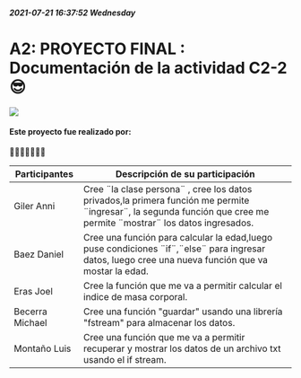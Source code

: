 #####  2021-07-21 16:37:52 Wednesday
#  A2: PROYECTO FINAL : Documentación de la actividad C2-2 😎
![](https://lh3.googleusercontent.com/proxy/QtlDqmc1IhOsiON07diQ9BmAXHpmtqbPm9rVL9eiycUHpPAQKgKQbxfg6aAC2NgNoiwWPQva4r6EEgOiGtBpJE_7Q1uj7NETpOFs0BFO4Mbkn-BmUSQ4xH3b6v_8YYryppssG0hLe9cUG4RN_D0)

#### Este proyecto fue realizado por: 
🧑👦👨‍🦱👱‍♂️👩

|  Participantes| Descripción de su participación  |
| ------------ | ------------ |
|Giler Anni   | Cree ¨la clase persona¨ , cree los datos privados,la primera función me permite ¨ingresar¨, la segunda función que cree me permite ¨mostrar¨ los datos ingresados.   |
|Baez Daniel  | Cree  una  función para calcular la edad,luego puse condiciones ¨if¨,¨else¨  para ingresar datos, luego cree una nueva función que va mostar la edad.|
|Eras Joel  | Cree la función que me va a permitir calcular el indice de masa corporal. |
|Becerra Michael  | Cree una función "guardar" usando una librería "fstream" para almacenar los datos. |
|Montaño Luis  | Cree una función que me va a permitir recuperar y mostrar los datos de un archivo txt usando el if stream. |
